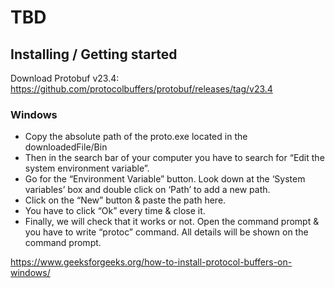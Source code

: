 # TBD

## Installing / Getting started

Download Protobuf v23.4:\
https://github.com/protocolbuffers/protobuf/releases/tag/v23.4

### Windows

- Copy the absolute path of the proto.exe located in the downloadedFile/Bin
- Then in the search bar of your computer you have to search for “Edit the system environment variable”.
- Go for the “Environment Variable” button. Look down at the ‘System variables’ box and double click on ‘Path’ to add a new path.
- Click on the “New” button & paste the path here.
- You have to click “Ok” every time & close it.
- Finally, we will check that it works or not. Open the command prompt & you have to write “protoc” command. All details will be shown on the command prompt.

https://www.geeksforgeeks.org/how-to-install-protocol-buffers-on-windows/